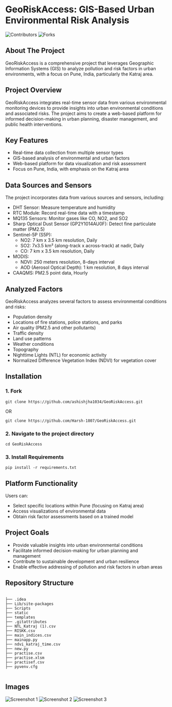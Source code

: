 <!DOCTYPE html>
<html lang="en">
<head>
    <meta charset="UTF-8">
    <meta name="viewport" content="width=device-width, initial-scale=1.0">
    
</head>
<body>
    <h1>GeoRiskAccess: GIS-Based Urban Environmental Risk Analysis</h1>

<p>
        <img src="https://img.shields.io/github/contributors/ashishjha1034/GeoRiskAccess.svg?style=for-the-badge" alt="Contributors">
        <img src="https://img.shields.io/github/forks/ashishjha1034/GeoRiskAccess.svg?style=for-the-badge" alt="Forks">
    </p>

<h2>About The Project</h2>

 <p>GeoRiskAccess is a comprehensive project that leverages Geographic Information Systems (GIS) to analyze pollution and risk factors in urban environments, with a focus on Pune, India, particularly the Katraj area.</p>

 <h2>Project Overview</h2>

<p>GeoRiskAccess integrates real-time sensor data from various environmental monitoring devices to provide insights into urban environmental conditions and associated risks. The project aims to create a web-based platform for informed decision-making in urban planning, disaster management, and public health interventions.</p>

<h2>Key Features</h2>
    <ul>
        <li>Real-time data collection from multiple sensor types</li>
        <li>GIS-based analysis of environmental and urban factors</li>
        <li>Web-based platform for data visualization and risk assessment</li>
        <li>Focus on Pune, India, with emphasis on the Katraj area</li>
    </ul>

<h2>Data Sources and Sensors</h2>
    <p>The project incorporates data from various sources and sensors, including:</p>
    <ul>
        <li>DHT Sensor: Measure temperature and humidity</li>
        <li>RTC Module: Record real-time data with a timestamp</li>
        <li>MQ135 Sensors: Monitor gases like CO, NO2, and SO2</li>
        <li>Sharp Optical Dust Sensor (GP2Y1014AU0F): Detect fine particulate matter (PM2.5)</li>
        <li>Sentinel-5P (S5P):
            <ul>
                <li>NO2: 7 km x 3.5 km resolution, Daily</li>
                <li>SO2: 7x3.5 km² (along-track x across-track) at nadir, Daily</li>
                <li>CO: 7 km x 3.5 km resolution, Daily</li>
            </ul>
        </li>
        <li>MODIS:
            <ul>
                <li>NDVI: 250 meters resolution, 8-days interval</li>
                <li>AOD (Aerosol Optical Depth): 1 km resolution, 8 days interval</li>
            </ul>
        </li>
        <li>CAAQMS: PM2.5 point data, Hourly</li>
    </ul>

<h2>Analyzed Factors</h2>
    <p>GeoRiskAccess analyzes several factors to assess environmental conditions and risks:</p>
    <ul>
        <li>Population density</li>
        <li>Locations of fire stations, police stations, and parks</li>
        <li>Air quality (PM2.5 and other pollutants)</li>
        <li>Traffic density</li>
        <li>Land use patterns</li>
        <li>Weather conditions</li>
        <li>Topography</li>
        <li>Nighttime Lights (NTL) for economic activity</li>
        <li>Normalized Difference Vegetation Index (NDVI) for vegetation cover</li>
    </ul>

<h2>Installation</h2>
    <h3>1. Fork</h3>
    <pre><code>git clone https://github.com/ashishjha1034/GeoRiskAccess.git</code></pre>
    <p>OR</p>
    <pre><code>git clone https://github.com/Harsh-1807/GeoRiskAccess.git</code></pre>

<h3>2. Navigate to the project directory</h3>
    <pre><code>cd GeoRiskAccess</code></pre>

<h3>3. Install Requirements</h3>
    <pre><code>pip install -r requirements.txt</code></pre>

<h2>Platform Functionality</h2>
    <p>Users can:</p>
    <ul>
        <li>Select specific locations within Pune (focusing on Katraj area)</li>
        <li>Access visualizations of environmental data</li>
        <li>Obtain risk factor assessments based on a trained model</li>
    </ul>

<h2>Project Goals</h2>
    <ul>
        <li>Provide valuable insights into urban environmental conditions</li>
        <li>Facilitate informed decision-making for urban planning and management</li>
        <li>Contribute to sustainable development and urban resilience</li>
        <li>Enable effective addressing of pollution and risk factors in urban areas</li>
    </ul>

<h2>Repository Structure</h2>
    <pre><code>
├── .idea
├── Lib/site-packages
├── Scripts
├── static
├── templates
├── .gitattributes
├── NTL_Katraj (1).csv
├── RISKK.csv
├── main_indices.csv
├── mainapp.py
├── ndvi_katraj_time.csv
├── new.py
├── practise.csv
├── practise.xlsm
├── practisef.csv
├── pyvenv.cfg
    </code></pre>

<h2>Images</h2>
    <img src="https://github.com/user-attachments/assets/89e6a131-5cdb-4d07-ab47-e68b24a69506" alt="Screenshot 1">
    <img src="https://github.com/user-attachments/assets/61a8ecb8-d120-48b6-9d3b-ac62e5c0b113" alt="Screenshot 2">
    <img src="https://github.com/user-attachments/assets/09f027de-895a-42fd-b383-470dda9a1999" alt="Screenshot 3">

</body>
</html>
